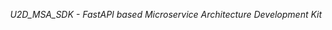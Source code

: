 <p align="center">
    <em>U2D_MSA_SDK - FastAPI based Microservice Architecture Development Kit</em>
</p>